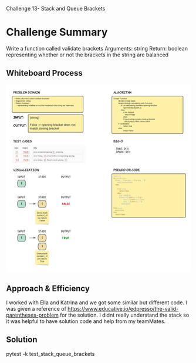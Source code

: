 Challenge 13-  Stack and Queue Brackets
# Challenge Summary
<!-- Description of the challenge -->
Write a function called validate brackets
Arguments: string
Return: boolean
representing whether or not the brackets in the string are balanced

## Whiteboard Process
<!-- Embedded whiteboard image -->
<img src="Stack-Queue-brackets.jpeg">


## Approach & Efficiency
<!-- What approach did you take? Why? What is the Big O space/time for this approach? -->
I worked with Ella and Katrina and we got some similar but different code.
I was given a reference of https://www.educative.io/edpresso/the-valid-parentheses-problem for the solution. I didnt really understand the stack so it was helpful to have solution code and help from my teamMates.


## Solution
<!-- Show how to run your code, and examples of it in action -->
pytest -k  test_stack_queue_brackets
